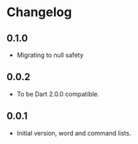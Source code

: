 # Changelog

## 0.1.0
  - Migrating to null safety

## 0.0.2
  - To be Dart 2.0.0 compatible.

## 0.0.1
  - Initial version, word and command lists.


